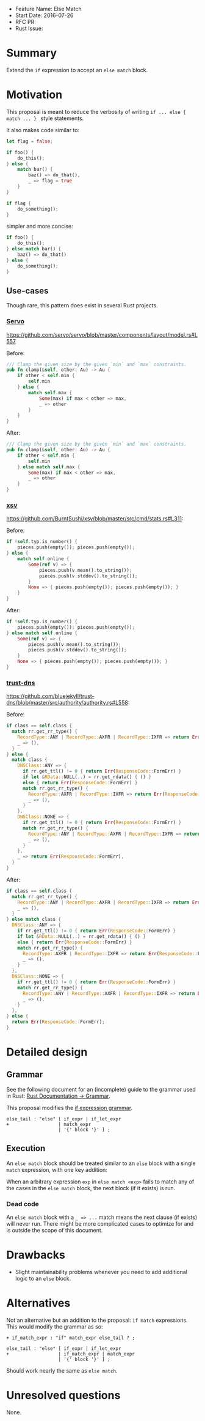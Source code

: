 - Feature Name: Else Match
- Start Date: 2016-07-26
- RFC PR:
- Rust Issue:

# Summary
[summary]: #summary

Extend the `if` expression to accept an `else match` block.

# Motivation
[motivation]: #motivation

This proposal is meant to reduce the verbosity of writing `if ... else { match ... } ` style
statements.

It also makes code similar to:

```rs
let flag = false;

if foo() {
    do_this();
} else {
    match bar() {
        baz() => do_that(),
        _ => flag = true
    }
}

if flag {
    do_something();
}
```

simpler and more concise:

```rs
if foo() {
    do_this();
} else match bar() {
    baz() => do_that()
} else {
    do_something();
}
```

## Use-cases

Though rare, this pattern does exist in several Rust projects.

### [Servo](https://github.com/servo/servo)

<https://github.com/servo/servo/blob/master/components/layout/model.rs#L557>

Before:

```rs
/// Clamp the given size by the given `min` and `max` constraints.
pub fn clamp(&self, other: Au) -> Au {
    if other < self.min {
        self.min
    } else {
        match self.max {
            Some(max) if max < other => max,
            _ => other
        }
    }
}
```

After:

```rs
/// Clamp the given size by the given `min` and `max` constraints.
pub fn clamp(&self, other: Au) -> Au {
    if other < self.min {
        self.min
    } else match self.max {
        Some(max) if max < other => max,
        _ => other
    }
}
```

### [xsv](https://github.com/BurntSushi/xsv)

<https://github.com/BurntSushi/xsv/blob/master/src/cmd/stats.rs#L311>:

Before:

```rs
if !self.typ.is_number() {
    pieces.push(empty()); pieces.push(empty());
} else {
    match self.online {
        Some(ref v) => {
            pieces.push(v.mean().to_string());
            pieces.push(v.stddev().to_string());
        }
        None => { pieces.push(empty()); pieces.push(empty()); }
    }
}
```

After:

```rs
if !self.typ.is_number() {
    pieces.push(empty()); pieces.push(empty());
} else match self.online {
    Some(ref v) => {
        pieces.push(v.mean().to_string());
        pieces.push(v.stddev().to_string());
    }
    None => { pieces.push(empty()); pieces.push(empty()); }
}
```

### [trust-dns](https://github.com/bluejekyll/trust-dns)

<https://github.com/bluejekyll/trust-dns/blob/master/src/authority/authority.rs#L558>:

Before:

```rs
if class == self.class {
  match rr.get_rr_type() {
    RecordType::ANY | RecordType::AXFR | RecordType::IXFR => return Err(ResponseCode::FormErr),
    _ => (),
  }
} else {
  match class {
    DNSClass::ANY => {
      if rr.get_ttl() != 0 { return Err(ResponseCode::FormErr) }
      if let &RData::NULL(..) = rr.get_rdata() { () }
      else { return Err(ResponseCode::FormErr) }
      match rr.get_rr_type() {
        RecordType::AXFR | RecordType::IXFR => return Err(ResponseCode::FormErr),
        _ => (),
      }
    },
    DNSClass::NONE => {
      if rr.get_ttl() != 0 { return Err(ResponseCode::FormErr) }
      match rr.get_rr_type() {
        RecordType::ANY | RecordType::AXFR | RecordType::IXFR => return Err(ResponseCode::FormErr),
        _ => (),
      }
    },
    _ => return Err(ResponseCode::FormErr),
  }
}
```

After:

```rs
if class == self.class {
  match rr.get_rr_type() {
    RecordType::ANY | RecordType::AXFR | RecordType::IXFR => return Err(ResponseCode::FormErr),
    _ => (),
  }
} else match class {
  DNSClass::ANY => {
    if rr.get_ttl() != 0 { return Err(ResponseCode::FormErr) }
    if let &RData::NULL(..) = rr.get_rdata() { () }
    else { return Err(ResponseCode::FormErr) }
    match rr.get_rr_type() {
      RecordType::AXFR | RecordType::IXFR => return Err(ResponseCode::FormErr),
      _ => (),
    }
  },
  DNSClass::NONE => {
    if rr.get_ttl() != 0 { return Err(ResponseCode::FormErr) }
    match rr.get_rr_type() {
      RecordType::ANY | RecordType::AXFR | RecordType::IXFR => return Err(ResponseCode::FormErr),
      _ => (),
    }
  },
} else {
  return Err(ResponseCode::FormErr);
}
```

# Detailed design
[design]: #detailed-design

## Grammar

See the following document for an (incomplete) guide to the grammar used in Rust:
[Rust Documentation → Grammar](https://doc.rust-lang.org/grammar.html).

This proposal modifies the
[if expression grammar](https://doc.rust-lang.org/grammar.html#if-expressions).

```
else_tail : "else" [ if_expr | if_let_expr
+                  | match_expr
                   | '{' block '}' ] ;
```

## Execution

An `else match` block should be treated similar to an `else` block with a single `match`
expression, with one key addition:

When an arbitrary expression `exp` in `else match <exp>` fails to match any of the cases in the
`else match` block, the next block (if it exists) is run.

### Dead code

An `else match` block with a `_ => ...` match means the next clause (if exists) will never run.
There might be more complicated cases to optimize for and is outside the scope of this document.

# Drawbacks
[drawbacks]: #drawbacks

- Slight maintainability problems whenever you need to add additional logic to an `else` block.

# Alternatives
[alternatives]: #alternatives

Not an alternative but an addition to the proposal: `if match` expressions. This would modify the
grammar as so:

```
+ if_match_expr : "if" match_expr else_tail ? ;

else_tail : "else" [ if_expr | if_let_expr
+                  | if_match_expr | match_expr
                   | '{' block '}' ] ;
```

Should work nearly the same as `else match`.

# Unresolved questions
[unresolved]: #unresolved-questions

None.
